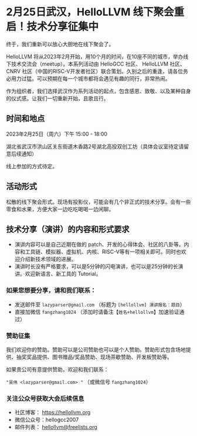 # 2月25日武汉，HelloLLVM 线下聚会重启！技术分享征集中

终于，我们重新可以放心大胆地在线下聚会了。

HelloLLVM 将从2023年2月开始，用10个月的时间，在10座不同的城市，举办线下技术交流会（meetup）。本系列活动由 HelloGCC 社区、 HelloLLVM 社区、CNRV 社区（中国的RISC-V开发者社区）联合策划。久别之后的重逢，请各位务必用力过猛。可以预期在每一个城市都将会遇见有趣的同行，非常热闹。

作为组织者，我们选择武汉作为系列活动的起点，包含感恩、致敬、以及某种自身的仪式感。让我们一切重新开始，且歌且行。

## 时间和地点

2023年2月25日（周六）下午 15:00 - 18:00

湖北省武汉市洪山区关东街道木香路2号湖北高投双创工坊（具体会议室待定请留意后续通知）

线上参加的方式待定。

## 活动形式

松散的线下聚会形式。现场有投影仪，可能会有几个非正式的技术分享。会有一些零食和水果，方便大家一边吃吃喝喝一边闲聊。

## 技术分享（演讲）的内容和形式要求

- 演讲内容可以是自己近期在做的 patch、开发的心得体会、社区的八卦等。内容和工具链、模拟器、虚拟机、内核、RISC-V等有一项相关即可。同时也欢迎介绍新技术领域的进展。
- 演讲时长没有严格要求，可以是5分钟的闪电演讲，也可以是25分钟的长演讲。欢迎新语言、新工具的 Tutorial。

### 如果您想要分享，请和我们联系：

- 发送邮件至 `lazyparser@gmail.com` （标题为 `[hellollvm] 演讲报名：题目`）
- 直接加微信 `fangzhang1024` （添加时请备注【`姓名+hellollvm`】加速验证通过）

### 赞助征集

我们欢迎你的赞助。赞助可以是公司赞助也可以是个人赞助。赞助形式包含场地提供、抽奖奖品提供、图书赠品/奖品赞助、现场茶歇赞助、开发板赞助等。

如果贵公司有意提供赞助，欢迎和我们联系：  

`"吴伟 <lazyparser@gmail.com> "`
（或微信号 `fangzhang1024`）

### 关注公众号获取大会后续信息

- 社区博客： https://hellollvm.org
- 微信公众号：hellogcc2007
- 邮件列表： hellollvm@freelists.org
